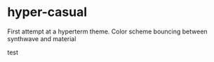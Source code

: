 # hyper-casual
First attempt at a hyperterm theme. Color scheme bouncing between synthwave and material


test